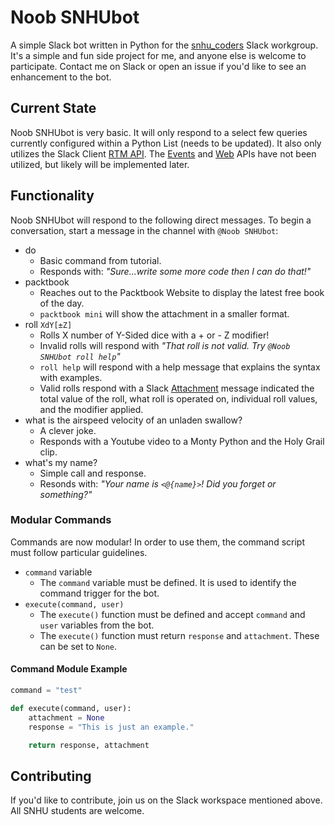 # Noob SNHUbot

A simple Slack bot written in Python for the [snhu_coders](https://snhu_coders.slack.com) Slack workgroup. It's a simple and fun side project for me, and anyone else is welcome to participate. Contact me on Slack or open an issue if you'd like to see an enhancement to the bot.

## Current State

Noob SNHUbot is very basic. It will only respond to a select few queries currently configured within a Python List (needs to be updated). It also only utilizes the Slack Client [RTM API](https://api.slack.com/rtm). The [Events](https://api.slack.com/events) and [Web](https://api.slack.com/web) APIs have not been utilized, but likely will be implemented later.

## Functionality

Noob SNHUbot will respond to the following direct messages. To begin a conversation, start a message in the channel with `@Noob SNHUbot`:

* do
   - Basic command from tutorial.
   - Responds with: _"Sure...write some more code then I can do that!"_
* packtbook
    - Reaches out to the Packtbook Website to display the latest free book of the day.
    - `packtbook mini` will show the attachment in a smaller format.
* roll `XdY[±Z]`
    - Rolls X number of Y-Sided dice with a + or - Z modifier!
    - Invalid rolls will respond with _"That roll is not valid. Try `@Noob SNHUbot roll help`"_
    - `roll help` will respond with a help message that explains the syntax with examples.
    - Valid rolls respond with a Slack [Attachment](https://api.slack.com/docs/message-attachments) message indicated the total value of the roll, what roll is operated on, individual roll values, and the modifier applied.
* what is the airspeed velocity of an unladen swallow?
   - A clever joke.
   - Responds with a Youtube video to a Monty Python and the Holy Grail clip.
* what's my name?
   - Simple call and response.
   - Resonds with: _"Your name is `<@{name}>`! Did you forget or something?"_


### Modular Commands
Commands are now modular! In order to use them, the command script must follow particular guidelines.
* `command` variable
    - The `command` variable must be defined. It is used to identify the command trigger for the bot.
* `execute(command, user)`
    - The `execute()` function must be defined and accept `command` and `user` variables from the bot.
    - The `execute()` function must return `response` and `attachment`. These can be set to `None`.

#### Command Module Example
```python
command = "test"

def execute(command, user):
    attachment = None
    response = "This is just an example."

    return response, attachment
```

## Contributing

If you'd like to contribute, join us on the Slack workspace mentioned above. All SNHU students are welcome.